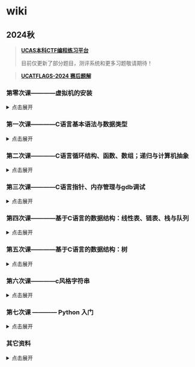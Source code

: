 # wiki

## 2024秋

> [**UCAS本科CTF编程练习平台**](https://ucas-ctf.github.io/Coding)
>
> 目前仅更新了部分题目，测评系统和更多习题敬请期待！

> [**UCATFLAGS-2024 赛后题解**](https://ucas-ctf.github.io/UCATFLAGS-WP/)

### 第零次课————虚拟机的安装

<details>
<summary>点击展开</summary>
<div markdown="1">

#### 讲义

[环境搭建](https://ucas-ctf.github.io/posts/2024/0_VirtualMachine/env)

#### 补充资料

[环境搭建——Mac](https://ucas-ctf.github.io/posts/2024/0_VirtualMachine/setup-env-on-macOS)

[(刚开始写还没写完)如何安装单系统/多系统Linux](https://ucas-ctf.github.io/posts/2024/0_VirtualMachine/env_2)

[如何使用SHELL](https://ucas-ctf.github.io/posts/2024/0_VirtualMachine/how-to-use-shell)

#### Q&A

[答疑——虚拟机及C语言环境配置相关问题的解答](https://ucas-ctf.github.io/posts/2024/0_VirtualMachine/qa_1)

</div>
</details>

### 第一次课————C语言基本语法与数据类型

<details>
<summary>点击展开</summary>
<div markdown="1">

#### 讲义

[C基础——编写、编译](https://ucas-ctf.github.io/posts/2024/1_basic_C/c_s0)

[C基础——数据类型](https://ucas-ctf.github.io/posts/2024/1_basic_C/c_s1)

#### 课堂笔记

[2024.09.19 C基础第一次课笔记](https://ucas-ctf.github.io/posts/2024/1_basic_C/c_s1_notes)

#### 补充资料

[计算机基本组成与结构](https://ucas-ctf.github.io/posts/2024/1_basic_C/ca)

[C基础——Makefile与Cmake](https://ucas-ctf.github.io/posts/2024/1_basic_C/make)

</div>
</details>

### 第二次课————C语言循环结构、函数、数组；递归与计算机抽象

<details>
<summary>点击展开</summary>
<div markdown="1">

#### 讲义

[C基础——循环结构、函数、数组、递归、计算机抽象](https://ucas-ctf.github.io/posts/2024/1_basic_C/c_s2)

#### 补充资料

</div>
</details>

### 第三次课————C语言指针、内存管理与gdb调试

<details>
<summary>点击展开</summary>
<div markdown="1">

#### 讲义

[C基础——指针、内存管理、gdb调试](https://ucas-ctf.github.io/posts/2024/1_basic_C/c_s3)

</div>
</details>

### 第四次课————基于C语言的数据结构：线性表、链表、栈与队列

<details>
<summary>点击展开</summary>
<div markdown="1">

#### 讲义

[C语言进阶——线性表与单向链表](https://ucas-ctf.github.io/posts/2024/2_advanced_C/ds_s1)

[C语言进阶——栈](https://ucas-ctf.github.io/posts/2024/2_advanced_C/ds_s2)

[C语言进阶——队列](https://ucas-ctf.github.io/posts/2024/2_advanced_C/ds_s3)

#### 补充资料

[双向链表](https://ucas-ctf.github.io/posts/2024/2_advanced_C/ds_ex1)

[用数组实现栈和队列](https://ucas-ctf.github.io/posts/2024/2_advanced_C/ds_ex2)

[计算机中的程序运行时栈](https://ucas-ctf.github.io/posts/2024/2_advanced_C/ds_ex3)

</div>
</details>

### 第五次课————基于C语言的数据结构：树

<details>
<summary>点击展开</summary>
<div markdown="1">

#### 讲义

[C语言进阶——树](https://ucas-ctf.github.io/posts/2024/2_advanced_C/ds_s4)

</div>
</details>

### 第六次课————c风格字符串

<details>
<summary>点击展开</summary>
<div markdown="1">

#### 讲义

[C语言进阶——C风格字符串](https://ucas-ctf.github.io/posts/2024/2_advanced_C/string)

</div>
</details>

### 第七次课 ———— Python 入门

<details>
<summary>点击展开</summary>
<div markdown="1">

#### 讲义

[Basic Python Introduction](https://ucas-ctf.github.io/posts/2024/3_basic_Python/trivial-python-introduction)

[Learn Some Python with Retro Computer Battle Games](https://ucas-ctf.github.io/posts/2024/3_basic_Python/learn-some-python-with-retro-computer-battle-games)


</div>
</details>

### 其它资料

<details>
<summary>点击展开</summary>
<div markdown="1">

#### MISC

[古典密码合集](https://ucas-ctf.github.io/posts/2024/MISC/classical_cypher)

#### Pwn

[关于pwn.college](https://ucas-ctf.github.io/posts/2025/Pwn/pwncollege)

</div>
</details>
